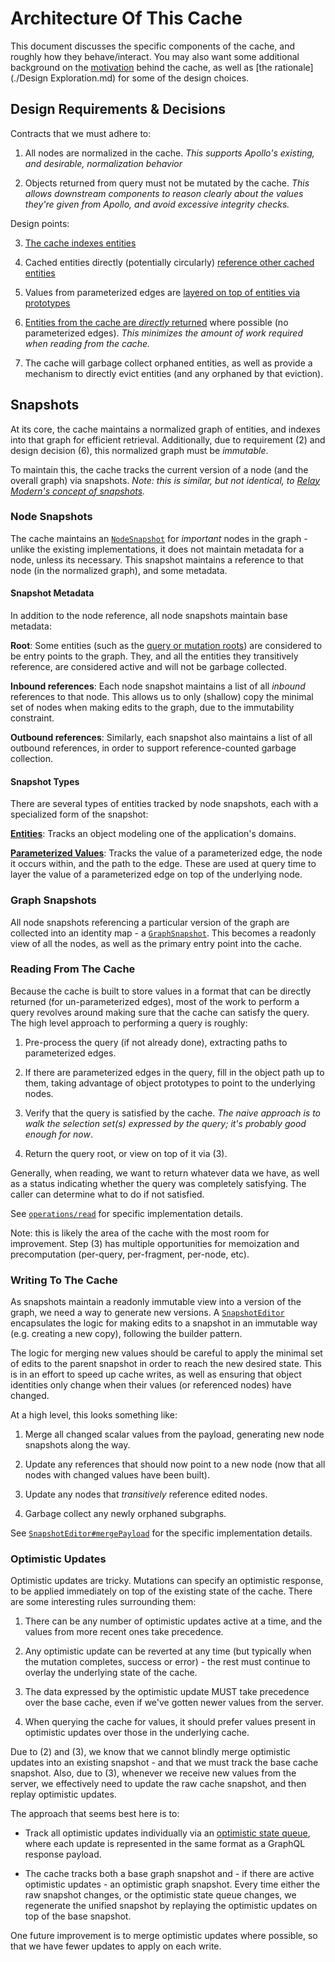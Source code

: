 # Architecture Of This Cache

This document discusses the specific components of the cache, and roughly how they behave/interact.  You may also want some additional background on the [motivation](./Motivation.md) behind the cache, as well as [the rationale](./Design Exploration.md) for some of the design choices.


## Design Requirements & Decisions

Contracts that we must adhere to:

1. All nodes are normalized in the cache.  _This supports Apollo's existing, and desirable, normalization behavior_

2. Objects returned from query must not be mutated by the cache.  _This allows downstream components to reason clearly about the values they're given from Apollo, and avoid excessive integrity checks._

Design points:

3. [The cache indexes entities](./Design%20Exploration.md#entities)

4. Cached entities directly (potentially circularly) [reference other cached entities](./Design%20Exploration.md#normalized-graph-cache)

5. Values from parameterized edges are [layered on top of entities via prototypes](./Design%20Exploration.md#dealing-with-parameterized-edges)

6. [Entities from the cache are _directly_ returned](./Design%20Exploration.md#normalized-graph-cache) where possible (no parameterized edges).  _This minimizes the amount of work required when reading from the cache._

7. The cache will garbage collect orphaned entities, as well as provide a mechanism to directly evict entities (and any orphaned by that eviction).


## Snapshots

At its core, the cache maintains a normalized graph of entities, and indexes into that graph for efficient retrieval.  Additionally, due to requirement (2) and design decision (6), this normalized graph must be _immutable_.

To maintain this, the cache tracks the current version of a node (and the overall graph) via snapshots.  _Note: this is similar, but not identical, to [Relay Modern's concept of snapshots](https://github.com/facebook/relay/blob/master/packages/relay-runtime/ARCHITECTURE.md#example-data-flow-reading-and-observing-the-store)._


### Node Snapshots

The cache maintains an [`NodeSnapshot`](../src/NodeSnapshot.ts) for _important_ nodes in the graph - unlike the existing implementations, it does not maintain metadata for a node, unless its necessary.  This snapshot maintains a reference to that node (in the normalized graph), and some metadata.


#### Snapshot Metadata

In addition to the node reference, all node snapshots maintain base metadata:

**Root**: Some entities (such as the [query or mutation roots](http://facebook.github.io/graphql/#sec-Type-System)) are considered to be entry points to the graph.  They, and all the entities they transitively reference, are considered active and will not be garbage collected.

**Inbound references**: Each node snapshot maintains a list of all _inbound_ references to that node.  This allows us to only (shallow) copy the minimal set of nodes when making edits to the graph, due to the immutability constraint.

**Outbound references**: Similarly, each snapshot also maintains a list of all
outbound references, in order to support reference-counted garbage collection.


#### Snapshot Types

There are several types of entities tracked by node snapshots, each with a specialized form of the snapshot:

[**Entities**](../src/NodeSnapshot.ts#L38-L69): Tracks an object modeling one of the application's domains.

[**Parameterized Values**](../src/NodeSnapshot.ts#L71-L111): Tracks the value of a parameterized edge, the node it occurs within, and the path to the edge.  These are used at query time to layer the value of a parameterized edge on top of the underlying node.


### Graph Snapshots

All node snapshots referencing a particular version of the graph are collected into an identity map - a [`GraphSnapshot`](../src/GraphSnapshot.ts).  This becomes a readonly view of all the nodes, as well as the primary entry point into the cache.


### Reading From The Cache

Because the cache is built to store values in a format that can be directly returned (for un-parameterized edges), most of the work to perform a query revolves around making sure that the cache can satisfy the query.  The high level approach to performing a query is roughly:

1. Pre-process the query (if not already done), extracting paths to parameterized edges.

2. If there are parameterized edges in the query, fill in the object path up to them, taking advantage of object prototypes to point to the underlying nodes.

3. Verify that the query is satisfied by the cache.  _The naive approach is to walk the selection set(s) expressed by the query; it's probably good enough for now_.

4. Return the query root, or view on top of it via (3).

Generally, when reading, we want to return whatever data we have, as well as a status indicating whether the query was completely satisfying.  The caller can determine what to do if not satisfied.

See [`operations/read`](../src/operations/read.ts) for specific implementation details.

Note: this is likely the area of the cache with the most room for improvement.  Step (3) has multiple opportunities for memoization and precomputation (per-query, per-fragment, per-node, etc).


### Writing To The Cache

As snapshots maintain a readonly immutable view into a version of the graph, we need a way to generate new versions.  A [`SnapshotEditor`](../src/operations/SnapshotEditor.ts) encapsulates the logic for making edits to a snapshot in an immutable way (e.g. creating a new copy), following the builder pattern.

The logic for merging new values should be careful to apply the minimal set of edits to the parent snapshot in order to reach the new desired state.  This is in an effort to speed up cache writes, as well as ensuring that object identities only change when their values (or referenced nodes) have changed.

At a high level, this looks something like:

1. Merge all changed scalar values from the payload, generating new node snapshots along the way.

2. Update any references that should now point to a new node (now that all nodes with changed values have been built).

3. Update any nodes that _transitively_ reference edited nodes.

4. Garbage collect any newly orphaned subgraphs.

See [`SnapshotEditor#mergePayload`](../src/SnapshotEditor.ts) for the specific implementation details.


### Optimistic Updates

Optimistic updates are tricky.  Mutations can specify an optimistic response, to be applied immediately on top of the existing state of the cache.  There are some interesting rules surrounding them:

1. There can be any number of optimistic updates active at a time, and the values from more recent ones take precedence.

2. Any optimistic update can be reverted at any time (but typically when the mutation completes, success or error) - the rest must continue to overlay the underlying state of the cache.

3. The data expressed by the optimistic update MUST take precedence over the base cache, even if we've gotten newer values from the server.

4. When querying the cache for values, it should prefer values present in optimistic updates over those in the underlying cache.

Due to (2) and (3), we know that we cannot blindly merge optimistic updates into an existing snapshot - and that we must track the base cache snapshot.  Also, due to (3), whenever we receive new values from the server, we effectively need to update the raw cache snapshot, and then replay optimistic updates.

The approach that seems best here is to:

* Track all optimistic updates individually via an [optimistic state queue](../src/OptimisticUpdateQueue.ts), where each update is represented in the same format as a GraphQL response payload.

* The cache tracks both a base graph snapshot and - if there are active optimistic updates - an optimistic graph snapshot.  Every time either the raw snapshot changes, or the optimistic state queue changes, we regenerate the unified snapshot by replaying the optimistic updates on top of the base snapshot.

One future improvement is to merge optimistic updates where possible, so that we have fewer updates to apply on each write.

